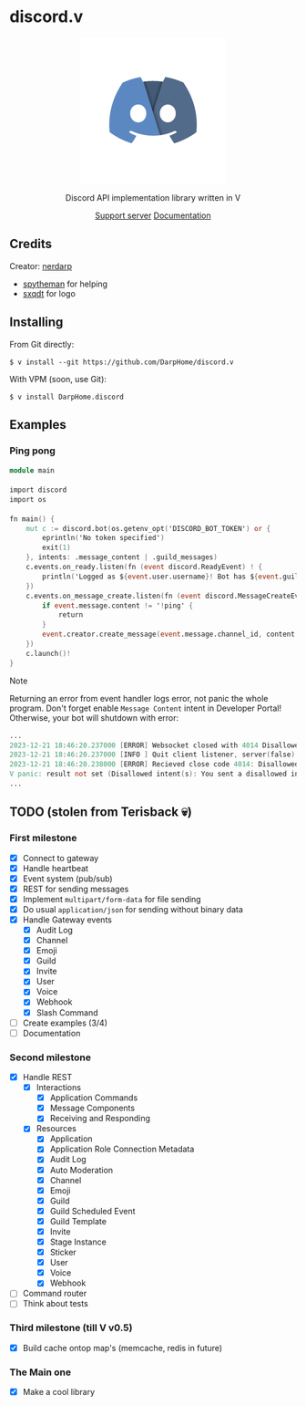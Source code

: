 # discord.v

<div align="center">
<img src="assets/logo.png" height=256></img>

Discord API implementation library written in V

[Support server](https://discord.gg/k7rvtQ43cu)
[Documentation](https://darphome.github.io/discord.v/discord.html)

</div>

## Credits

Creator: [nerdarp](https://github.com/DarpHome)

- [spytheman](https://github.com/spytheman) for helping
- [sxqdt](https://github.com/HARXI) for logo

## Installing

From Git directly:
```shell
$ v install --git https://github.com/DarpHome/discord.v
```

With VPM (soon, use Git):
```
$ v install DarpHome.discord
```

## Examples


### Ping pong


```v
module main

import discord
import os

fn main() {
	mut c := discord.bot(os.getenv_opt('DISCORD_BOT_TOKEN') or {
		eprintln('No token specified')
		exit(1)
	}, intents: .message_content | .guild_messages)
	c.events.on_ready.listen(fn (event discord.ReadyEvent) ! {
		println('Logged as ${event.user.username}! Bot has ${event.guilds.len} guilds')
	})
	c.events.on_message_create.listen(fn (event discord.MessageCreateEvent) ! {
		if event.message.content != '!ping' {
			return
		}
		event.creator.create_message(event.message.channel_id, content: 'Pong')!
	})
	c.launch()!
}
```

> [!NOTE]
> Returning an error from event handler logs error, not panic the whole program.
> Don't forget enable `Message Content` intent in Developer Portal!
> Otherwise, your bot will shutdown with error:
```v badsyntax
...
2023-12-21 18:46:20.237000 [ERROR] Websocket closed with 4014 Disallowed intent(s).
2023-12-21 18:46:20.237000 [INFO ] Quit client listener, server(false)...
2023-12-21 18:46:20.238000 [ERROR] Recieved close code 4014: Disallowed intent(s): You sent a disallowed intent for a Gateway Intent. You may have tried to specify an intent that you have not enabled or are not approved for.
V panic: result not set (Disallowed intent(s): You sent a disallowed intent for a Gateway Intent. You may have tried to specify an intent that you have not enabled or are not approved for.)      
...
```

## TODO (stolen from Terisback 💀)

### First milestone
- [x] Connect to gateway
- [x] Handle heartbeat
- [x] Event system (pub/sub)
- [x] REST for sending messages
- [x] Implement `multipart/form-data` for file sending
- [x] Do usual `application/json` for sending without binary data
- [x] Handle Gateway events
  - [x] Audit Log
  - [x] Channel
  - [x] Emoji
  - [x] Guild
  - [x] Invite
  - [x] User
  - [x] Voice
  - [x] Webhook
  - [x] Slash Command
- [ ] Create examples (3/4)
- [ ] Documentation

### Second milestone
- [x] Handle REST
  - [x] Interactions
    - [x] Application Commands
    - [x] Message Components
    - [x] Receiving and Responding
  - [x] Resources
    - [x] Application
    - [x] Application Role Connection Metadata
    - [x] Audit Log
    - [x] Auto Moderation
    - [x] Channel
    - [x] Emoji
    - [x] Guild
    - [x] Guild Scheduled Event
    - [x] Guild Template
    - [x] Invite
    - [x] Stage Instance
    - [x] Sticker
    - [x] User
    - [x] Voice
    - [x] Webhook
- [ ] Command router
- [ ] Think about tests

### Third milestone (till V v0.5)
- [x] Build cache ontop map's (memcache, redis in future)

### The Main one
- [x] Make a cool library
